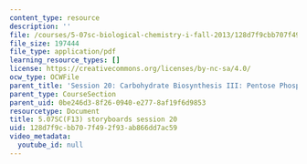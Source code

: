 ```yaml
---
content_type: resource
description: ''
file: /courses/5-07sc-biological-chemistry-i-fall-2013/128d7f9cbb707f492f93ab866dd7ac59_sb_session20.pdf
file_size: 197444
file_type: application/pdf
learning_resource_types: []
license: https://creativecommons.org/licenses/by-nc-sa/4.0/
ocw_type: OCWFile
parent_title: 'Session 20: Carbohydrate Biosynthesis III: Pentose Phosphate Pathway'
parent_type: CourseSection
parent_uid: 0be246d3-8f26-0940-e277-8af19f6d9853
resourcetype: Document
title: 5.07SC(F13) storyboards session 20
uid: 128d7f9c-bb70-7f49-2f93-ab866dd7ac59
video_metadata:
  youtube_id: null
---
```

